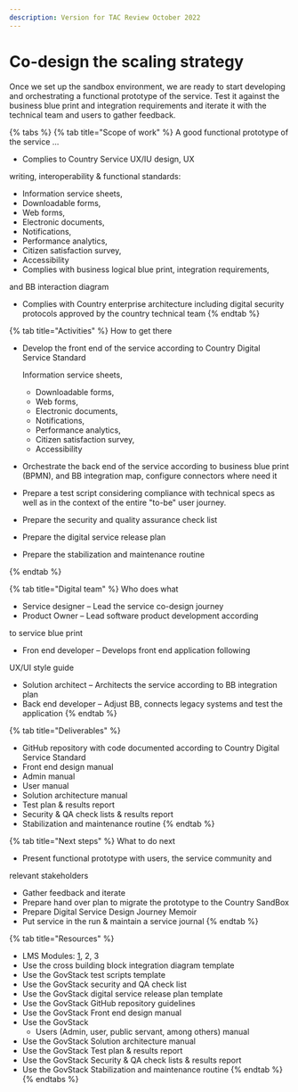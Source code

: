 ```yaml
---
description: Version for TAC Review October 2022
---
```


# Co-design the scaling strategy

Once we set up the sandbox environment, we are ready to start developing and orchestrating a functional prototype of the service. Test it against the business blue print and integration requirements and iterate it with the technical team and users to gather feedback.

{% tabs %}
{% tab title="Scope of work" %}
A good functional prototype of the service …

* Complies to Country Service UX/IU design, UX&#x20;

writing, interoperability & functional standards:&#x20;

* Information service sheets,&#x20;
* Downloadable forms, &#x20;
* Web forms, &#x20;
* Electronic documents, &#x20;
* Notifications, &#x20;
* Performance analytics, &#x20;
* Citizen satisfaction survey, &#x20;
* Accessibility &#x20;
* Complies with business logical blue print, integration requirements, &#x20;

and BB interaction diagram&#x20;

* Complies with Country enterprise architecture including digital security protocols approved by the country technical team&#x20;
{% endtab %}

{% tab title="Activities" %}
How to get there&#x20;

*   Develop the front end of the service according to Country Digital Service Standard &#x20;

    Information service sheets,&#x20;

    * Downloadable forms, &#x20;
    * Web forms, &#x20;
    * Electronic documents, &#x20;
    * Notifications, &#x20;
    * Performance analytics, &#x20;
    * Citizen satisfaction survey, &#x20;
    * Accessibility &#x20;
* Orchestrate the back end of the service according to business blue print (BPMN), and BB integration map, configure connectors where need it &#x20;
* Prepare a test script considering compliance with technical specs as well as in the context of the entire "to-be" user journey. &#x20;
* Prepare the security and quality assurance check list &#x20;
* Prepare the digital service release plan &#x20;
* Prepare the stabilization and maintenance routine &#x20;

&#x20;
{% endtab %}

{% tab title="Digital team" %}
Who does what &#x20;

* Service designer – Lead the service co-design journey&#x20;
* Product Owner – Lead software product development according &#x20;

to service blue print &#x20;

* Fron end developer – Develops front end application following &#x20;

UX/UI style guide &#x20;

* Solution architect – Architects the service according to BB integration plan &#x20;
* Back end developer –  Adjust BB, connects legacy systems and test the application &#x20;
{% endtab %}

{% tab title="Deliverables" %}
* GitHub repository with code documented according to Country Digital Service Standard &#x20;
* Front end design manual &#x20;
* Admin manual &#x20;
* User manual &#x20;
* Solution architecture manual&#x20;
* Test plan & results report &#x20;
* Security & QA check lists & results report &#x20;
* Stabilization and maintenance routine &#x20;
{% endtab %}

{% tab title="Next steps" %}
What to do next&#x20;

* Present functional prototype with users, the service community and &#x20;

relevant stakeholders &#x20;

* Gather feedback and iterate &#x20;
* Prepare hand over plan to migrate the prototype to the Country SandBox&#x20;
* Prepare Digital Service Design Journey Memoir &#x20;
* Put service in the run & maintain a service journal &#x20;
{% endtab %}

{% tab title="Resources" %}
* LMS Modules: [1](../learning-and-exchange/govstack-learning-management-system/#awareness-building-and-expression-of-interest), 2, 3 &#x20;
* Use the cross building block integration diagram template&#x20;
* Use the GovStack test scripts template &#x20;
* Use the GovStack security and QA check list &#x20;
* Use the GovStack digital service release plan template &#x20;
* Use the GovStack GitHub repository guidelines &#x20;
* Use the GovStack Front end design manual &#x20;
* Use the GovStack &#x20;
  * Users (Admin, user, public servant, among others) manual &#x20;
* Use the GovStack Solution architecture manual&#x20;
* Use the GovStack Test plan & results report &#x20;
* Use the GovStack Security & QA check lists & results report &#x20;
* Use the GovStack Stabilization and maintenance routine &#x20;
{% endtab %}
{% endtabs %}
